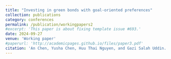 ```yaml
---
title: "Investing in green bonds with goal-oriented preferences"
collection: publications
category: conferences
permalink: /publication/workingpapers2
#excerpt: 'This paper is about fixing template issue #693.'
date: 2024-09-27
venue: 'Working paper'
#paperurl: 'http://academicpages.github.io/files/paper3.pdf'
citation: 'An Chen, Yusha Chen, Huu Thai Nguyen, and Gazi Salah Uddin. (2024). &quot;Investing in green bonds with goal-oriented preferences.&quot; <i>Working paper</i>.'
---
```

